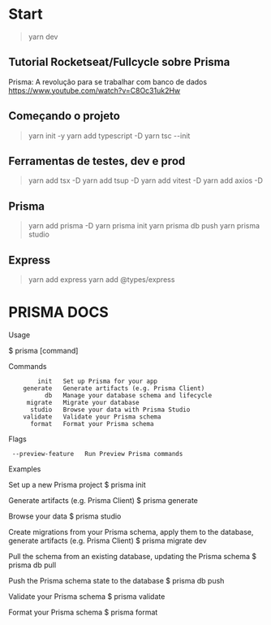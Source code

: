 # Start

> yarn dev

## Tutorial Rocketseat/Fullcycle sobre Prisma

Prisma: A revolução para se trabalhar com banco de dados
https://www.youtube.com/watch?v=C8Oc31uk2Hw

## Começando o projeto

> yarn init -y
> yarn add typescript -D
> yarn tsc --init

## Ferramentas de testes, dev e prod

> yarn add tsx -D
> yarn add tsup -D
> yarn add vitest -D
> yarn add axios -D

## Prisma 

> yarn add prisma -D
> yarn prisma init
> yarn prisma db push
> yarn prisma studio

## Express

> yarn add express
> yarn add @types/express

# PRISMA DOCS

Usage

  $ prisma [command]

Commands

            init   Set up Prisma for your app
        generate   Generate artifacts (e.g. Prisma Client)
              db   Manage your database schema and lifecycle
         migrate   Migrate your database
          studio   Browse your data with Prisma Studio
        validate   Validate your Prisma schema
          format   Format your Prisma schema

Flags

     --preview-feature   Run Preview Prisma commands

Examples

  Set up a new Prisma project
  $ prisma init

  Generate artifacts (e.g. Prisma Client)
  $ prisma generate

  Browse your data
  $ prisma studio

  Create migrations from your Prisma schema, apply them to the database, generate artifacts (e.g. Prisma Client)
  $ prisma migrate dev
  
  Pull the schema from an existing database, updating the Prisma schema
  $ prisma db pull

  Push the Prisma schema state to the database
  $ prisma db push

  Validate your Prisma schema
  $ prisma validate

  Format your Prisma schema
  $ prisma format